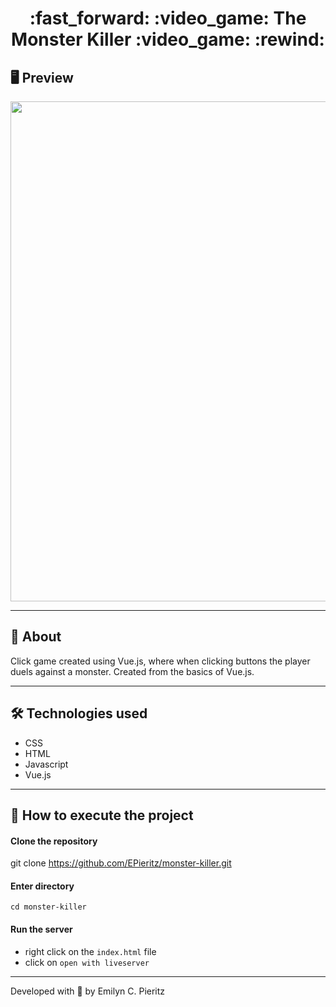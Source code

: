 <h1 align = "center"> :fast_forward: :video_game: The Monster Killer :video_game: :rewind: </h1>

## 🖥 Preview
<p align = "center">
  <img src = "https://raw.githubusercontent.com/ecpieritz/monster-killer/main/img/monster-killer-print.png" width = "800">
</p>

---

## 📖 About
<p>Click game created using Vue.js, where when clicking buttons the player duels against a monster. Created from the basics of Vue.js.</p>

---

## 🛠 Technologies used
- CSS
- HTML
- Javascript
- Vue.js

---


## 🚀 How to execute the project
#### Clone the repository
git clone https://github.com/EPieritz/monster-killer.git

#### Enter directory
`cd monster-killer`

#### Run the server
- right click on the `index.html` file
- click on `open with liveserver`

---
Developed with 💙 by Emilyn C. Pieritz
